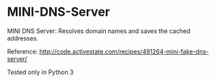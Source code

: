 MINI-DNS-Server
===============

MINI DNS Server: Resolves domain names and saves the cached addresses.

Reference: http://code.activestate.com/recipes/491264-mini-fake-dns-server/

Tested only in Python 3
